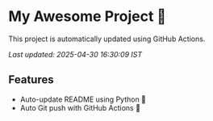 # My Awesome Project 🚀

This project is automatically updated using GitHub Actions.

_Last updated: 2025-04-30 16:30:09 IST_

## Features
- Auto-update README using Python 🐍
- Auto Git push with GitHub Actions 🤖
